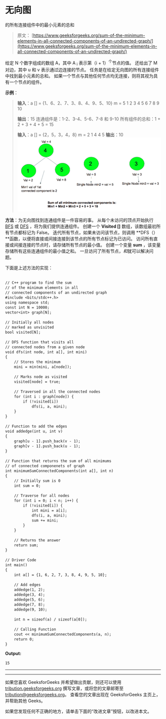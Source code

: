 # 无向图

的所有连接组件中的最小元素的总和

> 原文： [https://www.geeksforgeeks.org/sum-of-the-minimum-elements-in-all-connected-components-of-an-undirected-graph/](https://www.geeksforgeeks.org/sum-of-the-minimum-elements-in-all-connected-components-of-an-undirected-graph/)

给定 N 个数字组成的数组 A，其中 A <sub>i</sub> 表示第（i + 1）<sup>个</sup>节点的值。 还给出了 M 对边，其中 u 和 v 表示通过边连接的节点。 任务是在给定无向图的所有连接组件中找到最小元素的总和。 如果一个节点与其他任何节点均无连接，则将其视为具有一个节点的组件。

**示例**：

> **输入**：a [] = {1、6、2、7、3、8、4、9、5、10} m = 5
> 1 2
> 3 4
> 5 6
> 7 8
> 9 10
> 
> **输出**：15
> 连通组件是：1-2、3-4、5-6、7-8 和 9-10
> 所有组件的总和：1 + 2 + 3 + 4 + 5 = 15
> 
> **输入**：a [] = {2，5，3，4，8} m = 2
> 1 4
> 4 5
> **输出**：10
> ![](img/07a1bc34cb9958820d6c99c6bc7eff67.png)

**方法**：为无向图找到连通组件是一件容易的事。 从每个未访问的顶点开始执行 [BFS](https://www.geeksforgeeks.org/breadth-first-search-or-bfs-for-a-graph/) 或 [DFS](https://www.geeksforgeeks.org/depth-first-search-or-dfs-for-a-graph/) ，将为我们提供连通组件。 创建一个 **Visited []** 数组，该数组最初所有节点都标记为 False。 迭代所有节点，如果未访问该节点，则调用 **DFS（）**函数，以便将直接或间接连接到该节点的所有节点标记为已访问。 访问所有直接或间接连接的节点时，请存储所有节点的最小值。 创建一个变量 **sum** ，该变量存储所有这些连通组件的最小值之和。 一旦访问了所有节点，*和*就可以解决问题。

下面是上述方法的实现：

```

// C++ program to find the sum 
// of the minimum elements in all 
// connected components of an undirected graph 
#include <bits/stdc++.h> 
using namespace std; 
const int N = 10000; 
vector<int> graph[N]; 

// Initially all nodes 
// marked as unvisited 
bool visited[N]; 

// DFS function that visits all 
// connected nodes from a given node 
void dfs(int node, int a[], int mini) 
{ 
    // Stores the minimum 
    mini = min(mini, a[node]); 

    // Marks node as visited 
    visited[node] = true; 

    // Traversed in all the connected nodes 
    for (int i : graph[node]) { 
        if (!visited[i]) 
            dfs(i, a, mini); 
    } 
} 

// Function to add the edges 
void addedge(int u, int v) 
{ 
    graph[u - 1].push_back(v - 1); 
    graph[v - 1].push_back(u - 1); 
} 

// Function that returns the sum of all minimums 
// of connected componenets of graph 
int minimumSumConnectedComponents(int a[], int n) 
{ 
    // Initially sum is 0 
    int sum = 0; 

    // Traverse for all nodes 
    for (int i = 0; i < n; i++) { 
        if (!visited[i]) { 
            int mini = a[i]; 
            dfs(i, a, mini); 
            sum += mini; 
        } 
    } 

    // Returns the answer 
    return sum; 
} 

// Driver Code 
int main() 
{ 
    int a[] = {1, 6, 2, 7, 3, 8, 4, 9, 5, 10}; 

    // Add edges 
    addedge(1, 2); 
    addedge(3, 4); 
    addedge(5, 6); 
    addedge(7, 8); 
    addedge(9, 10); 

    int n = sizeof(a) / sizeof(a[0]); 

    // Calling Function 
    cout << minimumSumConnectedComponents(a, n); 
    return 0; 
} 

```

**Output:**

```
15

```



* * *

* * *

如果您喜欢 GeeksforGeeks 并希望做出贡献，则还可以使用 [tribution.geeksforgeeks.org](https://contribute.geeksforgeeks.org/) 撰写文章，或将您的文章邮寄至 tribution@geeksforgeeks.org。 查看您的文章出现在 GeeksforGeeks 主页上，并帮助其他 Geeks。

如果您发现任何不正确的地方，请单击下面的“改进文章”按钮，以改进本文。